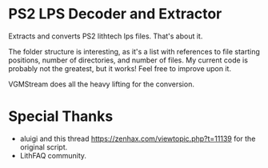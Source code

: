 # PS2 LPS Decoder and Extractor
Extracts and converts PS2 lithtech lps files. That's about it.

The folder structure is interesting, as it's a list with references to file starting positions, number of directories, and number of files. My current code is probably not the greatest, but it works! Feel free to improve upon it.

VGMStream does all the heavy lifting for the conversion.

# Special Thanks
- aluigi and this thread https://zenhax.com/viewtopic.php?t=11139 for the original script.
- LithFAQ community.